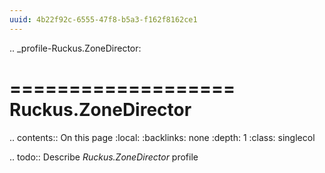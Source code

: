 ```yaml
---
uuid: 4b22f92c-6555-47f8-b5a3-f162f8162ce1
---
```

.. _profile-Ruckus.ZoneDirector:

===================
Ruckus.ZoneDirector
===================

.. contents:: On this page
    :local:
    :backlinks: none
    :depth: 1
    :class: singlecol

.. todo::
    Describe *Ruckus.ZoneDirector* profile

